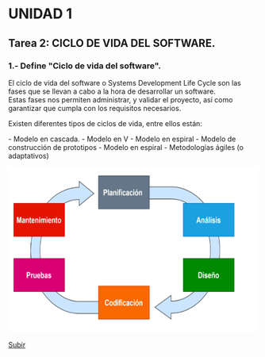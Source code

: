 <a name="top"></a>

# UNIDAD 1

<a name="item1"></a>

## Tarea 2: CICLO DE VIDA DEL SOFTWARE.

### 1.- Define "Ciclo de vida del software".

El ciclo de vida del software o Systems Development Life Cycle son las fases que se llevan a cabo a la hora de desarrollar un software. <br>Estas fases nos permiten administrar, y  validar el proyecto, así como garantizar que cumpla con los requisitos necesarios. 
<p>Existen diferentes tipos de ciclos de vida, entre ellos están:</p>
- Modelo en cascada.
- Modelo en V
- Modelo en espiral
- Modelo de construcción de prototipos
- Modelo en espiral
- Metodologías ágiles (o adaptativos)

<p align="center">
   <img src="https://github.com/mdrp93/ENTORNOS-1-DAW/blob/main/Ciclo%20de%20vida_imagen%201_act2_ud1_entornos.drawio.png">

[Subir](#top)
